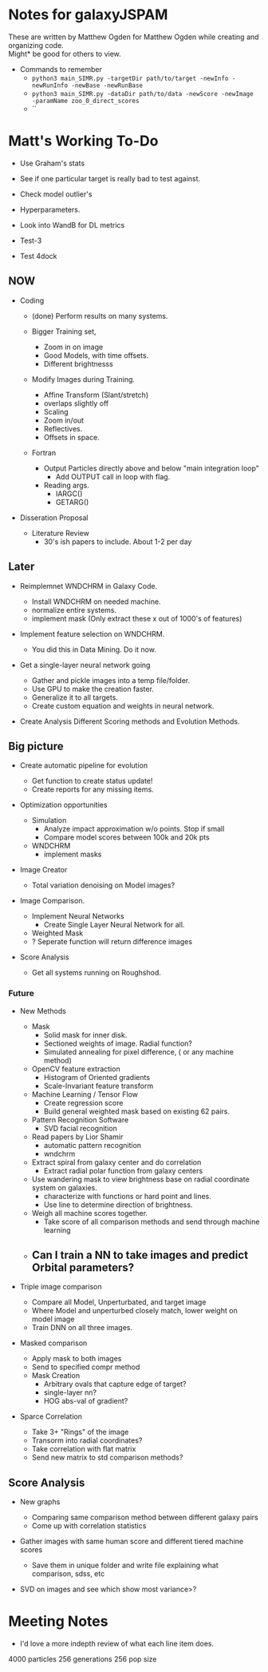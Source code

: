 # Notes for galaxyJSPAM
These are written by Matthew Ogden for Matthew Ogden while creating and organizing code.  
Might* be good for others to view.

    
- Commands to remember
    - `python3 main_SIMR.py -targetDir path/to/target -newInfo -newRunInfo -newBase -newRunBase` 
    - `python3 main_SIMR.py -dataDir path/to/data -newScore -newImage -paramName zoo_0_direct_scores`
    -  ``

# Matt's Working To-Do
- Use Graham's stats
- See if one particular target is really bad to test against.
- Check model outlier's 
- Hyperparameters. 

- Look into WandB for DL metrics

- Test-3
- Test 4dock

## NOW
- Coding
    - (done) Perform results on many systems. 
    - Bigger Training set,
      - Zoom in on image
      - Good Models, with time offsets. 
      - Different brightnesss

    - Modify Images during Training.
      - Affine Transform (Slant/stretch)
      - overlaps slightly off
      - Scaling
      - Zoom in/out
      - Reflectives. 
      - Offsets in space. 
    - Fortran
      - Output Particles directly above and below "main integration loop"
        - Add OUTPUT call in loop with flag. 
      - Reading args.
        - IARGC()
        - GETARG()
    
- Disseration Proposal
    - Literature Review
        - 30's ish papers to include.  About 1-2 per day
      
        

## Later

- Reimplemnet WNDCHRM in Galaxy Code.
    - Install WNDCHRM on needed machine. 
    - normalize entire systems.
    - implement mask (Only extract these x out of 1000's of features)
    
- Implement feature selection on WNDCHRM.
    - You did this in Data Mining.  Do it now. 
        
- Get a single-layer neural network going
    - Gather and pickle images into a temp file/folder.
    - Use GPU to make the creation faster.
    - Generalize it to all targets.
    - Create custom equation and weights in neural network. 

- Create Analysis Different Scoring methods and Evolution Methods. 

## Big picture
- Create automatic pipeline for evolution
    - Get function to create status update!
    - Create reports for any missing items. 
    
- Optimization opportunities
    - Simulation 
        - Analyze impact approximation w/o points. Stop if small 
        - Compare model scores between 100k and 20k pts 
    - WNDCHRM 
        - implement masks

- Image Creator
    - Total variation denoising on Model images?

- Image Comparison.
    - Implement Neural Networks
        - Create Single Layer Neural Network for all.
    - Weighted Mask
    - ? Seperate function will return difference images

- Score Analysis
    - Get all systems running on Roughshod.

### Future
- New Methods
    - Mask
      - Solid mask for inner disk. 
      - Sectioned weights of image. Radial function? 
      - Simulated annealing for pixel difference, ( or any machine method) 
    - OpenCV feature extraction 
      - Histogram of Oriented gradients 
      - Scale-Invariant feature transform 
    - Machine Learning / Tensor Flow
      - Create regression score
      - Build general weighted mask based on existing 62 pairs.
    - Pattern Recognition Software
      - SVD facial recognition
    - Read papers by Lior Shamir
      - automatic pattern recognition
      - wndchrm 
    - Extract spiral from galaxy center and do correlation
      - Extract radial polar function from galaxy centers
    - Use wandering mask to view brightness base on radial coordinate system on galaxies. 
      - characterize with functions or hard point and lines. 
      - Use line to determine direction of brightness.
    - Weigh all machine scores together. 
      - Take score of all comparison methods and send through machine learning
  - Can I train a NN to take images and predict Orbital parameters? 
      - 
      

- Triple image comparison
	- Compare all Model, Unperturbated, and target image
	- Where Model and unperturbed closely match, lower weight on model image
    - Train DNN on all three images. 

- Masked comparison
    - Apply mask to both images 
    - Send to specified compr method 
    - Mask Creation 
        - Arbitrary ovals that capture edge of target? 
        - single-layer nn? 
        - HOG abs-val of gradient? 
  
- Sparce Correlation 
    - Take 3+ "Rings" of the image 
    - Transorm into radial coordinates? 
    - Take correlation with flat matrix 
    - Send new matrix to std comparison methods? 


## Score Analysis
- New graphs
  - Comparing same comparison method between different galaxy pairs
  - Come up with correlation statistics

- Gather images with same human score and different tiered machine scores
  - Save them in unique folder and write file explaining what comparison, sdss, etc

- SVD on images and see which show most variance>? 


# Meeting Notes
- I'd love a more indepth review of what each line item does.





4000 particles
256 generations
256 pop size
